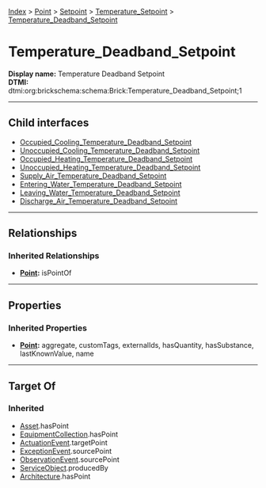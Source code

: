 [Index](../../../../index.md) > [Point](../../../Point.md) > [Setpoint](../../Setpoint.md) > [Temperature_Setpoint](../Temperature_Setpoint.md) > [Temperature_Deadband_Setpoint](#)
# Temperature_Deadband_Setpoint

**Display name:** Temperature Deadband Setpoint<br />
**DTMI:** dtmi:org:brickschema:schema:Brick:Temperature_Deadband_Setpoint;1

---

## Child interfaces
* [Occupied_Cooling_Temperature_Deadband_Setpoint](Occupied_Cooling_Temperature_Deadband_Setpoint.md)
* [Unoccupied_Cooling_Temperature_Deadband_Setpoint](Unoccupied_Cooling_Temperature_Deadband_Setpoint.md)
* [Occupied_Heating_Temperature_Deadband_Setpoint](Occupied_Heating_Temperature_Deadband_Setpoint.md)
* [Unoccupied_Heating_Temperature_Deadband_Setpoint](Unoccupied_Heating_Temperature_Deadband_Setpoint.md)
* [Supply_Air_Temperature_Deadband_Setpoint](Supply_Air_Temperature_Deadband_Setpoint/Supply_Air_Temperature_Deadband_Setpoint.md)
* [Entering_Water_Temperature_Deadband_Setpoint](../Water_Temperature_Setpoint/Entering_Water_Temperature_Setpoint/Entering_Water_Temperature_Deadband_Setpoint.md)
* [Leaving_Water_Temperature_Deadband_Setpoint](../Water_Temperature_Setpoint/Leaving_Water_Temperature_Setpoint/Leaving_Water_Temperature_Deadband_Setpoint.md)
* [Discharge_Air_Temperature_Deadband_Setpoint](../Air_Temperature_Setpoint/Discharge_Air_Temperature_Setpoint/Discharge_Air_Temperature_Deadband_Setpoint/Discharge_Air_Temperature_Deadband_Setpoint.md)

---

## Relationships

### Inherited Relationships
* **[Point](../../../Point.md):** isPointOf

---

## Properties

### Inherited Properties
* **[Point](../../../Point.md):** aggregate, customTags, externalIds, hasQuantity, hasSubstance, lastKnownValue, name

---

## Target Of
### Inherited
* [Asset](../../../../Asset/Asset.md).hasPoint
* [EquipmentCollection](../../../../Collection/EquipmentCollection.md).hasPoint
* [ActuationEvent](../../../../Event/PointEvent/ActuationEvent.md).targetPoint
* [ExceptionEvent](../../../../Event/PointEvent/ExceptionEvent.md).sourcePoint
* [ObservationEvent](../../../../Event/PointEvent/ObservationEvent.md).sourcePoint
* [ServiceObject](../../../../Information/ServiceObject/ServiceObject.md).producedBy
* [Architecture](../../../../Space/Architecture/Architecture.md).hasPoint

